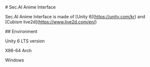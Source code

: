 \# Sec.AI Anime Interface



Sec.AI Anime Interface is made of \[Unity 6](https://unity.com/kr) and \[Cubism live2d](https://www.live2d.com/en/)



\## Environment



Unity 6 LTS version



X86-64 Arch



Windows

